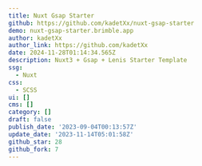 ```yaml
---
title: Nuxt Gsap Starter
github: https://github.com/kadetXx/nuxt-gsap-starter
demo: nuxt-gsap-starter.brimble.app
author: kadetXx
author_link: https://github.com/kadetXx
date: 2024-11-28T01:14:34.565Z
description: Nuxt3 + Gsap + Lenis Starter Template
ssg:
  - Nuxt
css:
  - SCSS
ui: []
cms: []
category: []
draft: false
publish_date: '2023-09-04T00:13:57Z'
update_date: '2023-11-14T05:01:58Z'
github_star: 28
github_fork: 7
---
```

